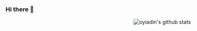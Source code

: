 ### Hi there 👋

<img align="right" src="https://github-readme-stats.vercel.app/api?username=oyiadin&show_icons=true&hide_title=true" alt="oyiadin's github stats"/>

